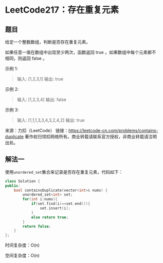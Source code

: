 # LeetCode217：存在重复元素

## 题目

给定一个整数数组，判断是否存在重复元素。

如果任意一值在数组中出现至少两次，函数返回 true 。如果数组中每个元素都不相同，则返回 false 。 



示例 1:

> 输入: [1,2,3,1]
> 输出: true

示例 2:

> 输入: [1,2,3,4]
> 输出: false

示例 3:

> 输入: [1,1,1,3,3,4,3,2,4,2]
> 输出: true

来源：力扣（LeetCode）
链接：https://leetcode-cn.com/problems/contains-duplicate
著作权归领扣网络所有。商业转载请联系官方授权，非商业转载请注明出处。

## 解法一

使用`unordered_set`集合来记录是否存在重复元素，代码如下：

```cpp
class Solution {
public:
    bool containsDuplicate(vector<int>& nums) {
        unordered_set<int> set;
        for(int i:nums){
            if(set.find(i)==set.end()){
                set.insert(i);
            }
            else return true;
        }
        return false;
    }
};
```

时间复杂度：O(n)

空间复杂度：O(n)